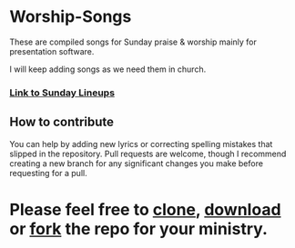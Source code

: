 # Worship-Songs
These are compiled songs for Sunday praise & worship mainly for presentation software.

I will keep adding songs as we need them in church.

### [Link to Sunday Lineups](https://drive.google.com/drive/folders/1GSjSFyx0zo9B-N3WXn4HwwD1HAQh0aau)

## How to contribute
You can help by adding new lyrics or correcting spelling mistakes that slipped in the repository.
Pull requests are welcome, though I recommend creating a new branch for any significant changes you make before requesting for a pull.

# Please feel free to [clone](https://github.com/TLGC/worship-songs.git), [download](https://github.com/TLGC/worship-songs/archive/master.zip) or [fork](https://github.com/TLGC/worship-songs#fork-destination-box) the repo for your ministry.